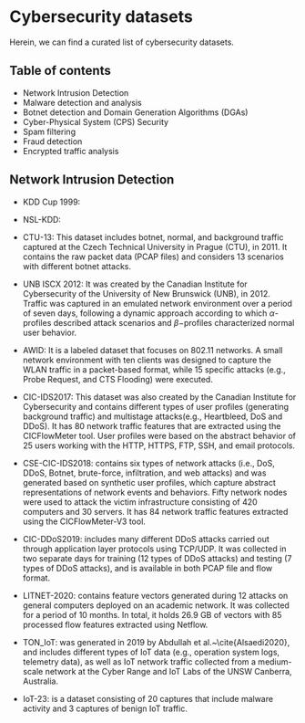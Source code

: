 # Cybersecurity datasets
Herein, we can find a curated list of cybersecurity datasets.

## Table of contents
* Network Intrusion Detection
* Malware detection and analysis
* Botnet detection and Domain Generation Algorithms (DGAs)
* Cyber-Physical System (CPS) Security
* Spam filtering
* Fraud detection
* Encrypted traffic analysis

## Network Intrusion Detection
* KDD Cup 1999:

* NSL-KDD:

* CTU-13: This dataset includes botnet, normal, and background traffic captured at the Czech Technical University in Prague (CTU), in 2011. It contains the raw packet data (PCAP files) and considers 13 scenarios with different botnet attacks.
* UNB ISCX 2012: It was created by the Canadian Institute for Cybersecurity of the University of New Brunswick (UNB), in 2012. Traffic was captured in an emulated network environment over a period of seven days, following a dynamic approach according to which $\alpha$-profiles described attack scenarios and $\beta-$profiles characterized normal user behavior.
* AWID: It is a labeled dataset that focuses on 802.11 networks. A small network environment with ten clients was designed to capture the WLAN traffic in a packet-based format, while 15 specific attacks (e.g., Probe Request, and CTS Flooding) were executed.
* CIC-IDS2017: This dataset was also created by the Canadian Institute for Cybersecurity and contains different types of user profiles (generating background traffic) and multistage attacks(e.g., Heartbleed, DoS and DDoS).  It has 80 network traffic features that are extracted using the CICFlowMeter tool. User profiles were based on the abstract behavior of 25 users working with the HTTP, HTTPS, FTP, SSH, and email protocols. 
* CSE-CIC-IDS2018: contains six types of network attacks (i.e., DoS, DDoS, Botnet, brute-force, infiltration, and web attacks) and was generated based on synthetic user profiles, which capture abstract representations of network events and behaviors. Fifty network nodes were used to attack the victim infrastructure consisting of 420 computers and 30 servers. It has 84 network traffic features extracted using the CICFlowMeter-V3 tool.
* CIC-DDoS2019: includes many different DDoS attacks carried out through application layer protocols using TCP/UDP. It was collected in two separate days for training (12 types of DDoS attacks) and testing (7 types of DDoS attacks), and is available in both PCAP file and flow format. 
* LITNET-2020:  contains feature vectors generated during 12 attacks on general computers deployed on an academic network. It was collected for a period of 10 months. In total, it holds 26.9 GB of vectors with 85 processed flow features extracted using Netflow.
* TON_IoT: was generated in 2019 by Abdullah et al.~\cite{Alsaedi2020}, and includes different types of IoT data (e.g., operation system logs, telemetry data), as well as IoT network traffic collected from a medium-scale network at the Cyber Range and IoT Labs of the UNSW Canberra, Australia. 
* IoT-23: is a dataset consisting of 20 captures that include malware activity and 3 captures of benign IoT traffic.


